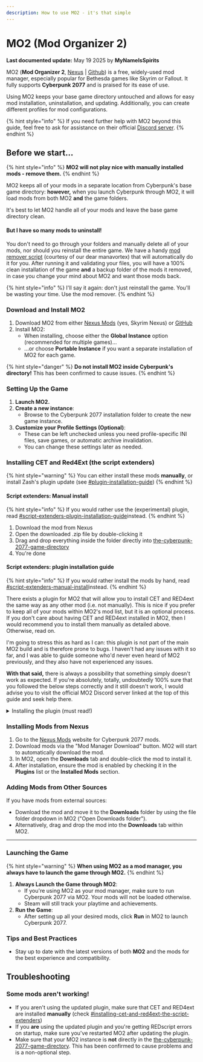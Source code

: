 ```yaml
---
description: How to use MO2 - it's that simple
---
```


# MO2 (Mod Organizer 2)

**Last documented update:** May 19 2025 by **MyNameIsSpirits**

MO2 (**Mod Organizer 2**, [Nexus](https://www.nexusmods.com/skyrimspecialedition/mods/6194?tab=files) | [Github](https://github.com/ModOrganizer2/modorganizer/releases)) is a free, widely-used mod manager, especially popular for Bethesda games like Skyrim or Fallout. It fully supports **Cyberpunk 2077** and is praised for its ease of use.

Using MO2 keeps your base game directory untouched and allows for easy mod installation, uninstallation, and updating. Additionally, you can create different profiles for mod configurations.

{% hint style="info" %}
If you need further help with MO2 beyond this guide, feel free to ask for assistance on their official [Discord server](https://discord.com/invite/ewUVAqyrQX).
{% endhint %}

## **Before we start...**

{% hint style="info" %}
**MO2 will not play nice with manually installed mods - remove them.**
{% endhint %}

MO2 keeps all of your mods in a separate location from Cyberpunk's base game directory: **however,** when you launch Cyberpunk through MO2, it will load mods from both MO2 **and** the game folders.

It's best to let MO2 handle all of your mods and leave the base game directory clean.

#### But I have so many mods to uninstall!

You don't need to go through your folders and manually delete all of your mods, nor should you reinstall the entire game. We have a handy [mod remover script](https://www.nexusmods.com/cyberpunk2077/mods/8597) (courtesy of our dear manavortex) that will automatically do it for you. After running it and validating your files, you will have a 100% clean installation of the game **and** a backup folder of the mods it removed, in case you change your mind about MO2 and want those mods back.

{% hint style="info" %}
I'll say it again: don't just reinstall the game. You'll be wasting your time. Use the mod remover.
{% endhint %}

### **Download and Install MO2**

1. Download MO2 from either [Nexus Mods](https://www.nexusmods.com/skyrimspecialedition/mods/6194) (yes, Skyrim Nexus) or [GitHub](https://github.com/Modorganizer2/modorganizer/releases)
2. Install MO2:
   * When installing, choose either the **Global Instance** option (recommended for multiple games)...
   * ...or choose **Portable Instance** if you want a separate installation of MO2 for each game.

{% hint style="danger" %}
**Do not install MO2 inside Cyberpunk's directory!** This has been confirmed to cause issues.
{% endhint %}

### **Setting Up the Game**

1. **Launch MO2.**
2. **Create a new instance**:
   * Browse to the Cyberpunk 2077 installation folder to create the new game instance.
3. **Customize your Profile Settings (Optional)**:
   * These can be left unchecked unless you need profile-specific INI files, save games, or automatic archive invalidation.
   * You can change these settings later as needed.

### Installing CET and Red4Ext (the script extenders)

{% hint style="warning" %}
You can either install these mods **manually**, or install Zash's plugin update (see [#plugin-installation-guide](mo2-mod-organizer-2.md#plugin-installation-guide "mention"))
{% endhint %}

#### Script extenders: Manual install

{% hint style="info" %}
If you would rather use the (experimental) plugin, read [#script-extenders-plugin-installation-guide](mo2-mod-organizer-2.md#script-extenders-plugin-installation-guide "mention")instead.
{% endhint %}

1. Download the mod from Nexus
2. Open the downloaded .zip file by double-clicking it
3. Drag and drop everything inside the folder directly into [the-cyberpunk-2077-game-directory](../the-cyberpunk-2077-game-directory/ "mention")
4. You're done

#### Script extenders: plugin installation guide

{% hint style="info" %}
If you would rather install the mods by hand, read [#script-extenders-manual-install](mo2-mod-organizer-2.md#script-extenders-manual-install "mention")instead.
{% endhint %}

There exists a plugin for MO2 that will allow you to install CET and RED4ext the same way as any other mod (i.e. not manually). This is nice if you prefer to keep all of your mods within MO2's mod list, but it is an optional process. If you don't care about having CET and RED4ext installed in MO2, then I would recommend you to install them manually as detailed above. Otherwise, read on.

I'm going to stress this as hard as I can: this plugin is not part of the main MO2 build and is therefore prone to bugs. I haven't had any issues with it so far, and I was able to guide someone who'd never even heard of MO2 previously, and they also have not experienced any issues.

**With that said,** there is always a possibility that something simply doesn't work as expected. If you're absolutely, totally, undoubtedly 100% sure that you followed the below steps correctly and it still doesn't work, I would advise you to visit the official MO2 Discord server linked at the top of this guide and seek help there.

<details>

<summary>Installing the plugin (must read!)</summary>

1. Head over to the GitHub repository linked above and download the file `game_cyberpunk2077.py` by clicking on it, it's at the bottom of the page. **Do not download the source code.**
2. Place this file into `basic_games/games` which is located in the MO2 plugin folder. No need to go diving through all your folders to find it, you can find it easily:
   1.  Navigate to **Show Open Folders menu...** on the main MO2 screen.

       <figure><img src="../../../.gitbook/assets/image (620).png" alt=""><figcaption><p>Show Open Folders menu</p></figcaption></figure>
   2.  Click on **Open MO2 Plugins folder.**

       <figure><img src="../../../.gitbook/assets/image (619).png" alt=""><figcaption><p>Open MO2 Plugins</p></figcaption></figure>
   3. This will open the plugins folder in Windows Explorer. From here, go into the folder called `basic_games`, and then into `games`.&#x20;
   4. This is where you'll drop the file you downloaded from GitHub. However, there will already be a file in here called `game_cyberpunk2077.py` which **you should back up in case something goes wrong** (simply copying it to your desktop will suffice, as long as you remember where you put it).
   5. After you've backed up the original file, now you can drop the file you downloaded from GitHub into this folder. Replace the original file if it asks you to (again, **back it up** first!).
3. At this point you have installed the plugin, but we're not done yet. Next you should install CET and RED4ext through MO2 (see [**Installing Mods from Nexus**](mo2-mod-organizer-2.md#installing-mods-from-nexus) below), replacing any previous installations of those mods if you had any.&#x20;
4. Make sure your **Overwrite** folder is empty, backing up any files in there if you need.
   1. The **Overwrite** folder is where MO2 puts files generated by your mods while you're playing the game. For the sake of setting up our plugin, it's better to make sure it's empty to avoid potential file conflicts.
   2. The Overwrite is found at the very bottom of your installed mod list (not the Downloads tab). Double-click on **Overwrite** and delete everything in the window that pops up. If there's nothing in there, move onto the next step.
5.  Make sure Root Builder is disabled with the following steps.

    1.  Go to Settings.

        <figure><img src="../../../.gitbook/assets/image (622).png" alt=""><figcaption><p>Settings</p></figcaption></figure>
    2. Head to the **Plugins** section.
    3. Search for **Root Builder** and make sure the **"Enabled"** checkbox is **not checked.** If Root Builder doesn't show up, that means you didn't have it installed in the first place. That's okay! You don't need to do anything more.

    <figure><img src="../../../.gitbook/assets/image (624).png" alt=""><figcaption></figcaption></figure>


6. If you have CET and RED4ext installed manually, you should remove them from Cyberpunk's game folders. The easiest way to do this is via [mod remover](https://www.nexusmods.com/cyberpunk2077/mods/8597).
7. After you've done all of this, close and re-open MO2. If you've followed all of these steps correctly, you should receive a pop-up which you should say yes to.
8. Launch the game. If everything is done correctly, CET should open immediately and ask you to set a keybind. You've done it!&#x20;

</details>

### **Installing Mods from Nexus** <a href="#installing-mods-from-nexus" id="installing-mods-from-nexus"></a>

1. Go to the [Nexus Mods](https://www.nexusmods.com/games/cyberpunk2077?modSort=new) website for Cyberpunk 2077 mods.
2. Download mods via the "Mod Manager Download" button. MO2 will start to automatically download the mod.
3. In MO2, open the **Downloads** tab and double-click the mod to install it.
4. After installation, ensure the mod is enabled by checking it in the **Plugins** list or the **Installed Mods** section.

### **Adding Mods from Other Sources**

If you have mods from external sources:

* Download the mod and move it to the **Downloads** folder by using the file folder dropdown in MO2 ("Open Downloads folder").
* Alternatively, drag and drop the mod into the **Downloads** tab within MO2.

***

### Launching the Game

{% hint style="warning" %}
**When using MO2 as a mod manager, you always have to launch the game through MO2.**
{% endhint %}

1. **Always Launch the Game through MO2**:
   * If you're using MO2 as your mod manager, make sure to run Cyberpunk 2077 via MO2. Your mods will not be loaded otherwise.
   * Steam will still track your playtime and achievements.
2. **Run the Game**:
   * After setting up all your desired mods, click **Run** in MO2 to launch Cyberpunk 2077.

### Tips and Best Practices

* Stay up to date with the latest versions of both **MO2** and the mods for the best experience and compatibility.

## Troubleshooting

### Some mods aren't working!

* If you aren't using the updated plugin, make sure that CET and RED4ext are installed **manually** (check [#installing-cet-and-red4ext-the-script-extenders](mo2-mod-organizer-2.md#installing-cet-and-red4ext-the-script-extenders "mention"))
* If you **are** using the updated plugin and you're getting REDscript errors on startup, make sure you've restarted MO2 after updating the plugin.
* Make sure that your MO2 instance is **not** directly in the [the-cyberpunk-2077-game-directory](../the-cyberpunk-2077-game-directory/ "mention"). This has been confirmed to cause problems and is a non-optional step.
